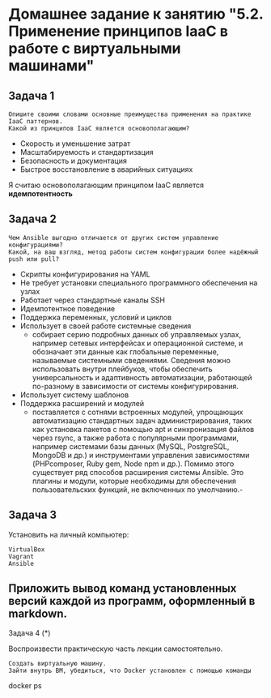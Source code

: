 # Домашнее задание к занятию "5.2. Применение принципов IaaC в работе с виртуальными машинами"
## Задача 1

    Опишите своими словами основные преимущества применения на практике IaaC паттернов.
    Какой из принципов IaaC является основополагающим?

+ Скорость и уменьшение затрат
+ Масштабируемость и стандартизация
+ Безопасность и документация
+ Быстрое восстановление в аварийных ситуациях

Я считаю основополагающим принципом IaaC является **идемпотентность**

## Задача 2

    Чем Ansible выгодно отличается от других систем управление конфигурациями?
    Какой, на ваш взгляд, метод работы систем конфигурации более надёжный push или pull?

- Скрипты конфигурирования на YAML
- Не требует установки специального программного обеспечения на узлах
- Работает через стандартные каналы SSH
- Идемпотентное поведение
- Поддержка переменных, условий и циклов
- Использует в своей работе системные сведения
  - собирает серию подробных данных об управляемых узлах, например сетевых интерфейсах и операционной системе, и обозначает эти данные как глобальные переменные, называемые системными сведениями. Сведения можно использовать внутри плейбуков, чтобы обеспечить универсальность и адаптивность автоматизации, работающей по-разному в зависимости от системы конфигурирования.
- Использует систему шаблонов
- Поддержка расширений и модулей
  - поставляется с сотнями встроенных модулей, упрощающих автоматизацию стандартных задач администрирования, таких как установка пакетов с помощью apt и синхронизация файлов через rsync, а также работа с популярными программами, например системами базы данных (MySQL, PostgreSQL, MongoDB и др.) и инструментами управления зависимостями (PHP ​​​​​​composer​​​, Ruby ​​​gem​​​​​​, Node ​​​​​​npm и др.)​​​. Помимо этого существует ряд способов расширения системы Ansible. Это плагины и модули, которые необходимы для обеспечения пользовательских функций, не включенных по умолчанию.- 

## Задача 3

Установить на личный компьютер:

    VirtualBox
    Vagrant
    Ansible

## Приложить вывод команд установленных версий каждой из программ, оформленный в markdown.
Задача 4 (*)

Воспроизвести практическую часть лекции самостоятельно.

    Создать виртуальную машину.
    Зайти внутрь ВМ, убедиться, что Docker установлен с помощью команды

docker ps
